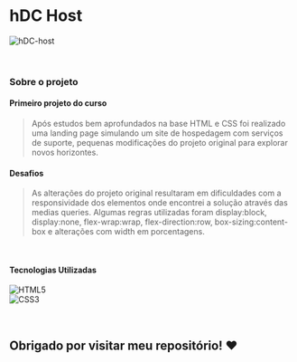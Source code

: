 # hDC Host
![hDC-host](https://github.com/jo4ovittor/hDC-host/assets/107047566/58d6141f-014c-401c-8558-9f11de6703b6)

<br>

### Sobre o projeto
#### Primeiro projeto do curso
>Após estudos bem aprofundados na base HTML e CSS foi realizado uma landing page simulando um site de hospedagem com serviços de suporte, pequenas modificações do projeto original para explorar novos horizontes.
#### Desafios
>As alterações do projeto original resultaram em dificuldades com a responsividade dos elementos onde encontrei a solução através das medias queries. Algumas regras utilizadas foram display:block, display:none, flex-wrap:wrap, flex-direction:row, box-sizing:content-box e alterações com width em porcentagens.

<br>

#### Tecnologias Utilizadas
![HTML5](https://img.shields.io/badge/html5-%23E34F26.svg?style=for-the-badge&logo=html5&logoColor=white) <br>
![CSS3](https://img.shields.io/badge/css3-%231572B6.svg?style=for-the-badge&logo=css3&logoColor=white) <br>

<br>

## Obrigado por visitar meu repositório! ❤️
